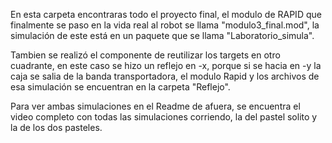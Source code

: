 En esta carpeta encontraras todo el proyecto final, el modulo de RAPID que finalmente se paso en la vida real al robot se llama "modulo3_final.mod", la simulación de este está en un paquete que se llama "Laboratorio_simula".

Tambien se realizó el componente de reutilizar los targets en otro cuadrante, en este caso se hizo un reflejo en -x, porque si se hacia en -y la caja se salia de la banda transportadora, el modulo Rapid y los archivos de esa simulación se encuentran en la carpeta "Reflejo". 


Para ver ambas simulaciones en el Readme de afuera, se encuentra el video completo con todas las simulaciones corriendo, la del pastel solito y la de los dos pasteles.

